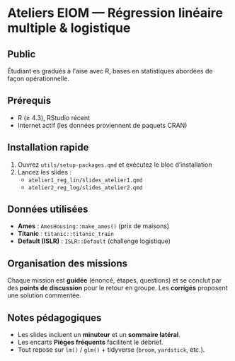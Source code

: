 # Ateliers EIOM — Régression linéaire multiple & logistique

## Public
Étudiant·es gradués à l'aise avec R, bases en statistiques abordées de façon opérationnelle.

## Prérequis
- R (≥ 4.3), RStudio récent
- Internet actif (les données proviennent de paquets CRAN)

## Installation rapide
1. Ouvrez `utils/setup-packages.qmd` et exécutez le bloc d’installation
2. Lancez les slides :
   - `atelier1_reg_lin/slides_atelier1.qmd`
   - `atelier2_reg_log/slides_atelier2.qmd`

## Données utilisées
- **Ames** : `AmesHousing::make_ames()` (prix de maisons)
- **Titanic** : `titanic::titanic_train`
- **Default (ISLR)** : `ISLR::Default` (challenge logistique)

## Organisation des missions
Chaque mission est **guidée** (énoncé, étapes, questions) et se conclut par des **points de discussion** pour le retour en groupe. Les **corrigés** proposent une solution commentée.

## Notes pédagogiques
- Les slides incluent un **minuteur** et un **sommaire latéral**.
- Les encarts **Pièges fréquents** facilitent le débrief.
- Tout repose sur `lm()` / `glm()` + tidyverse (`broom`, `yardstick`, etc.).